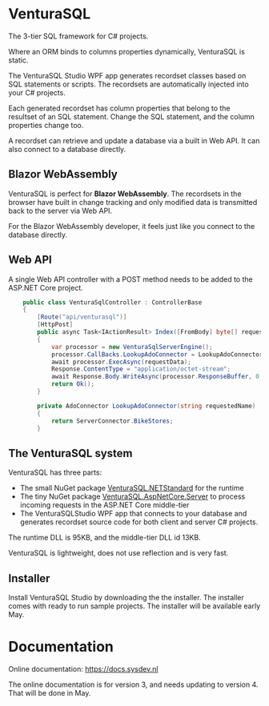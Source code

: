 # VenturaSQL
The 3-tier SQL framework for C# projects.

Where an ORM binds to columns properties dynamically, VenturaSQL is static.

The VenturaSQL Studio WPF app generates recordset classes based on SQL statements or scripts. The recordsets are automatically injected into your C# projects.

Each generated recordset has column properties that belong to the resultset of an SQL statement. Change the SQL statement, and the column properties change too.

A recordset can retrieve and update a database via a built in Web API. It can also connect to a database directly.

## Blazor WebAssembly
VenturaSQL is perfect for **Blazor WebAssembly**. The recordsets in the browser have built in change tracking and only modified data is transmitted back to the server via Web API. 

For the Blazor WebAssembly developer, it feels just like you connect to the database directly.

## Web API
A single Web API controller with a POST method needs to be added to the ASP.NET Core project.

```csharp
    public class VenturaSqlController : ControllerBase
    {
        [Route("api/venturasql")]
        [HttpPost]
        public async Task<IActionResult> Index([FromBody] byte[] requestData)
        {
            var processor = new VenturaSqlServerEngine();
            processor.CallBacks.LookupAdoConnector = LookupAdoConnector;
            await processor.ExecAsync(requestData);
            Response.ContentType = "application/octet-stream";
            await Response.Body.WriteAsync(processor.ResponseBuffer, 0, processor.ResponseLength);
            return Ok();
        }

        private AdoConnector LookupAdoConnector(string requestedName)
        {
            return ServerConnector.BikeStores;
        }
```

## The VenturaSQL system
VenturaSQL has three parts:

+ The small NuGet package [VenturaSQL.NETStandard](https://www.nuget.org/packages/VenturaSQL.NETStandard) for the runtime
+ The tiny NuGet package [VenturaSQL.AspNetCore.Server](https://www.nuget.org/packages/VenturaSQL.AspNetCore.Server) to process incoming requests in the ASP.NET Core middle-tier
+ The VenturaSQLStudio WPF app that connects to your database and generates recordset source code for both client and server C# projects.

The runtime DLL is 95KB, and the middle-tier DLL id 13KB.

VenturaSQL is lightweight, does not use reflection and is very fast.

## Installer
Install VenturaSQL Studio by downloading the the installer. The installer comes with ready to run sample projects. The installer will be available early May.

# Documentation
Online documentation: https://docs.sysdev.nl

The online documentation is for version 3, and needs updating to version 4. That will be done in May.
